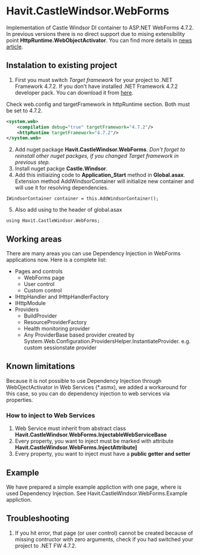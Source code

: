 # Havit.CastleWindsor.WebForms

Implementation of Castle Windsor DI container to ASP.NET WebForms 4.7.2. In previous versions there is no direct support due to mising extensibility point **HttpRuntime.WebObjectActivator**. You can find more details in [news article](https://blogs.msdn.microsoft.com/dotnet/2018/04/30/announcing-the-net-framework-4-7-2/).

## Instalation to existing project

1. First you must switch *Target framework* for your project to .NET Framework 4.7.2. If you don't have installed .NET Framework 4.7.2 developer pack. You can download it from [here](https://www.microsoft.com/net/download/thank-you/net472-developer-pack). 

Check web.config and targetFramework in httpRuntime section. Both must be set to 4.7.2.

```xml
<system.web>
	<compilation debug="true" targetFramework="4.7.2"/>
	<httpRuntime targetFramework="4.7.2"/>
</system.web>
```

2. Add nuget package **Havit.CastleWindsor.WebForms**. *Don't forget to reinstall other nuget packges, if you changed Target framework in previous step.*
3. Install nuget packge **Castle.Windsor**.
4. Add this initiaizing code to **Application_Start** method in **Global.asax**. Extension method AddWindsorContainer will initialize new container and will use it for resolving dependencies. 
```c-sharp
IWindsorContainer container = this.AddWindsorContainer();
```
5. Also add using to the header of global.asax
```c-sharp
using Havit.CastleWindsor.WebForms;
```

## Working areas
There are many areas you can use Dependency Injection in WebForms applications now. Here is a complete list:

- Pages and controls
  - WebForms page
  - User control
  - Custom control
- IHttpHandler and IHttpHandlerFactory
- IHttpModule
- Providers
  - BuildProvider
  - ResourceProviderFactory
  - Health monitoring provider
  - Any ProviderBase based provider created by System.Web.Configuration.ProvidersHelper.InstantiateProvider. e.g. custom sessionstate provider

## Known limitations
Because it is not possible to use Dependency Injection through WebOjectActivator in Web Services (*.asmx), we added a workaround for this case, so you can do dependency injection to web services via properties. 

### How to inject to Web Services
1. Web Service must inherit from abstract class **Havit.CastleWindsor.WebForms.InjectableWebServiceBase**
2. Every property, you want to inject must be marked with attribute **Havit.CastleWindsor.WebForms.InjectAttribute]**
3. Every property, you want to inject must have a **public getter and setter**

## Example 
We have prepared a simple example appliction with one page, where is used Dependency Injection. See Havit.CastleWindsor.WebForms.Example appliction.

## Troubleshooting
1. If you hit error, that page (or user control) cannot be created because of missing contructor with zero arguments, check if you had switched your project to .NET FW 4.7.2.

